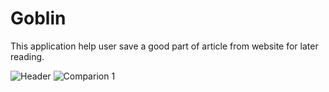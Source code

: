 # Goblin
This application help user save a good part of article from website for later reading.

![Header](https://github.com/yra99ary/Goblin/blob/master/doc/Header.png)
![Comparion]()
1

